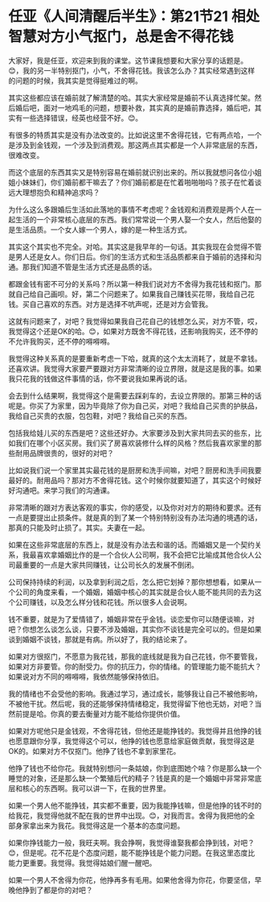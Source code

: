 # 任亚《人间清醒后半生》：第21节21 相处智慧对方小气抠门，总是舍不得花钱

大家好，我是任亚，欢迎来到我的课堂。这节课我想要和大家分享的话题是。😊，我的另一半特别抠门，小气，不舍得花钱。我该怎么办？其实经常遇到这样的问题的时候，我其实是觉得挺难过的啊。

其实这些都应该在婚前就了解清楚的哈。其实大家经常是婚前不认真选择忙架。然后婚后吧，面对一地鸡毛的问题，想要补救，其实真的是婚前靠选择，婚后吧，其实有一些选择错误，经英也经营不好。😊。

有很多的特质其实是没有办法改变的。比如说这里不舍得花钱，它有两点哈，一个是涉及到金钱观，一个涉及到消费观。那这两点其实都是一个人非常底层的东西，很难改变。

而这个底层的东西其实又是特别容易在婚前就识别出来的。所以我就想问各位小姐姐小妹妹们，你们婚前都干嘛去了？你们婚前都是在忙着啪啪啪吗？孩子在忙着谈远大理想抱负和精神追求吗？

为什么这么多跟婚后生活如此落地的事情不考虑呢？金钱观和消费观是两个人在一起生活的一个非常核心底层的东西。我们常常说一个男人娶一个女人，然后他娶的是生活品质。一个女人嫁一个男人，嫁的是一种生活方式。

其实这个其实也不完全。对哈。其实这是我早年的一句话。其实我现在会觉得不管是男人还是女人。你们日后。你们的生活方式和生活品质都来自于婚前的选择和沟通。那我们知道不管是生活方式还是品质的话。

都跟金钱有密不可分的关系吗？所以第一种我们说对方不舍得为我花钱和抠门。那就自己给自己画呗。好，第二个问题来了。如果我自己赚钱买花带，我给自己花钱。买自己喜欢的东西。对方是选择不吭声呢，还是对方会管我。

这就有问题来了，对吧？我觉得如果我自己花自己的钱想怎么买，对方不管，哎，我觉得这个还是OK的哈。😊，如果对方既舍不得花钱，还影响我购买，还不停的不允许我购买，还不停的嘚嘚嘚。

我觉得这种关系真的是要重新考虑一下哈，就真的这个太太消耗了，就是不拿钱。还喜欢讲。我觉得大家要严要跟对方非常清晰的设立界限，就是这是我的事。如果我只花我的钱做这件事情的话，你不要说我如果再说的话。

会去到什么结果啊，我觉得这个是需要去踩刹车的，去设立界限的。那第三种的话呢是。你买了为家里，因为毕竟除了你为自己买，对吧？我给自己买贵的护肤品，我给自己买贵的衣服，包包鞋，对吧？我给自己买的东西。

包括我给娃儿买的东西是吧？这些还好办。大家要涉及到大家共同去买的些东，比如我们在哪个小区买房。我们买了房喜欢装修什么样的风格？然后我喜欢家里的那些耐用品牌很贵的，很好的对吧？

比如说我们说一个家里其实最花钱的是厨房和洗手间嘛，对吧？厨房和洗手间我要最好的。耐用品吗？那对方不舍得花钱。这个时候你就要知道了，其实这个时候好好沟通吧。来学习我们的沟通课。

非常清晰的跟对方表达客观的事实，你的感受，以及你对对方的期待和要求。还有一点是要提出止损条件。就是真的到了某一个特别特别没有办法沟通的境遇的话，那真的只能及时止损了。其实。夫妻在一起。

如果在这些非常底层的东西上，就是没有办法去和谐的话。而婚姻又是一个契约关系，我最喜欢拿婚姻比作的是一个合伙人公司啊，我不会把它比喻成其他合伙人公司最重要的一点是大家共同赚钱，让公司长久的发展不倒闭。

公司保持持续的利润，以及拿到利润之后，怎么把它划掉？那你想想看，如果从一个公司的角度来看，一个婚姻，婚姻中核心的其实就是合伙人能不能共同的去为这个公司赚钱，以及怎么样分钱和花钱。所以很多人会说啊。

钱不重要，就是为了爱情错了，婚姻非常在乎金钱。谈恋爱你可以随便谈嘛，对吧？你想怎么谈怎么谈，只要不涉及婚姻，其实你不谈钱是完全可以的。但是如果谈到婚姻不谈钱，那就是有病。所以好了，我的结论来了。

如果对方很抠门，不愿意为我花钱，那我的底线就是我为自己花钱，你不要管我，如果对方非要管。你的耐受力。你的抗压力，你的情绪。的管理能力能不能抗大？如果说对方不同的嘚嘚嘚，我依然能够保持依旧。

我的情绪也不会受他的影响。我通过学习，通过成长，能够我让自己不被他影响，不被他干扰。然后呢，我的还能够保持情绪稳定，我觉得留下他也无妨，对吧？当然前提是哈。你真的要去衡量对方能不能给你提供价值。

如果对方呢他只是金钱观，不舍得花钱，但他还是能挣钱的。我觉得并且他挣的钱也愿意跟你分享，我觉得这个可以，他挣的钱也愿意给家庭做贡献，我觉得这是OK的。如果对方不仅抠门。他挣了钱也不拿到家里花。

他挣了钱也不给你花。我就特别想问一条姑娘，你到底图她个啥？你是那么缺一个睡觉的对象，还是那么缺一个繁殖后代的精子？钱是真的是一个婚姻中非常非常底层和核心的东西啊。我可以讲一下，在我的世界里。

如果一个男人他不能挣钱，其实都不重要，因为我能挣钱嘛，但是他挣的钱不时的给我花，我觉得他就不配在我的世界中出现。😊，对我而言。舍得为我把他的全部身家拿出来为我花。我觉得这是一个基本的态度问题。

如果你挣钱能力一般，我旺夫啊。我会挣啊，我觉得谁娶我都会挣到钱，对吧？😊，但是呢。花不花是个态度问题，能不能挣钱是个能力问题。在我这里态度比能力更重要。我觉得。我觉得姑娘们醒一醒吧。

如果一个男人不舍得为你花，他挣再多有毛用。如果他舍得为你花，你要坚信，早晚他挣到了都是你的对吧？